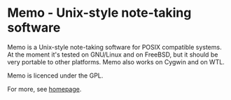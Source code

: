 # Memo - Unix-style note-taking software

Memo is a Unix-style note-taking software for POSIX compatible systems.
At the moment it's tested on GNU/Linux and on FreeBSD, 
but it should be very portable to other platforms. Memo also works 
on Cygwin and on WTL.

Memo is licenced under the GPL.

For more, see [homepage](https://www.byteptr.com/memo/).
